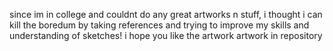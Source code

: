 since im in college and couldnt do any great artworks n stuff, i thought i can 
kill the boredum by taking references and trying to improve my skills and understanding of sketches!
i hope you like the artwork
artwork in repository 
